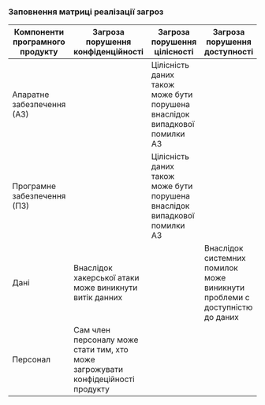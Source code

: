 ### Заповнення матриці реалізації загроз

|Компоненти програмного продукту|Загроза порушення конфіденційності|Загроза порушення цілісності|Загроза порушення доступності|
|------|----------------------------------|----------------------------|-----------------------------|
|Апаратне забезпечення (АЗ)||Цілісність даних також може бути порушена внаслідок випадкової помилки A3||
|Програмне забезпечення (ПЗ)||Цілісність даних також може бути порушена внаслідок випадкової помилки A3||
|Дані|Внаслідок хакерської атаки може виникнути витік данних||Внаслідок системних помилок може виникнути проблеми с доступністю до даних|
|Персонал|Сам член персоналу може стати тим, хто може загрожувати конфідеційності продукту|||
